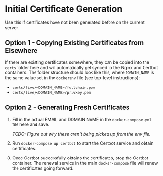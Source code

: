 # Initial Certificate Generation

Use this if certificates have not been generated before on the current server.

## Option 1 - Copying Existing Certificates from Elsewhere
If there are existing certificates somewhere, they can be copied into the `certs` folder here and will automatically get synced to the Nginx and Certbot containers. The folder structure should look like this, where `DOMAIN_NAME` is the same value set in the `dockerenv` file (see top-level instructions):
   * `certs/live/<DOMAIN_NAME>/fullchain.pem`
   * `certs/live/<DOMAIN_NAME>/privkey.pem`

## Option 2 - Generating Fresh Certificates
1. Fill in the actual EMAIL and DOMAIN NAME in the `docker-compose.yml` file here and save.

   _TODO: Figure out why these aren't being picked up from the env file._

2. Run `docker-compose up certbot` to start the Certbot service and obtain certificates.
3. Once Certbot successfully obtains the certificates, stop the Certbot container. The renewal service in the main `docker-compose` file will renew the certificates going forward.
